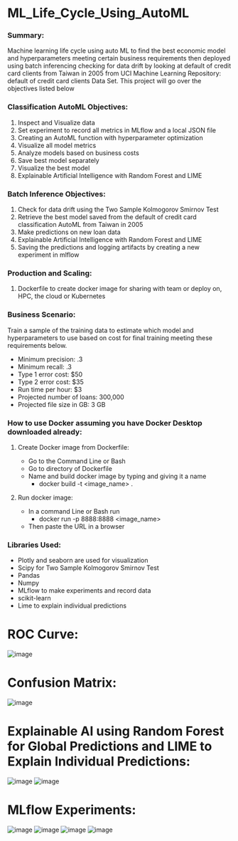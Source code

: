 # ML_Life_Cycle_Using_AutoML

### Summary:
Machine learning life cycle using auto ML to find the best economic model and hyperparameters meeting certain business requirements then deployed using batch inferencing checking for data drift by looking at default of credit card clients from Taiwan in 2005 from UCI Machine Learning Repository: default of credit card clients Data Set. This project will go over the objectives listed below

### Classification AutoML Objectives:
1. Inspect and Visualize data
2. Set experiment to record all metrics in MLflow and a local JSON file
3. Creating an AutoML function with hyperparameter optimization
4. Visualize all model metrics
5. Analyze models based on business costs
6. Save best model separately
7. Visualize the best model
8. Explainable Artificial Intelligence with Random Forest and LIME

### Batch Inference Objectives:
1. Check for data drift using the Two Sample Kolmogorov Smirnov Test
2. Retrieve the best model saved from the default of credit card classification AutoML from Taiwan in 2005
3. Make predictions on new loan data
4. Explainable Artificial Intelligence with Random Forest and LIME
5. Saving the predictions and logging artifacts by creating a new experiment in mlflow

### Production and Scaling:
1.	Dockerfile to create docker image for sharing with team or deploy on, HPC, the cloud or Kubernetes


### Business Scenario:
Train a sample of the training data to estimate which model and hyperparameters to use based on cost for final training meeting these requirements below.

- Minimum precision: .3
- Minimum recall: .3
- Type 1 error cost: $50
- Type 2 error cost: $35
- Run time per hour: $3
- Projected number of loans: 300,000
- Projected file size in GB: 3 GB


### How to use Docker assuming you have Docker Desktop downloaded already:
1. Create Docker image from Dockerfile:
	- Go to the Command Line or Bash
	- Go to directory of Dockerfile
	- Name and build docker image by typing and giving it a name
		- docker build -t <image_name> .

2. Run docker image:
	- In a command Line or Bash run
		- docker run -p 8888:8888 <image_name>
	- Then paste the URL in a browser

### Libraries Used:
- Plotly and seaborn are used for visualization
- Scipy for Two Sample Kolmogorov Smirnov Test
- Pandas
- Numpy
- MLflow to make experiments and record data
- scikit-learn
- Lime to explain individual predictions 


# ROC Curve:
![image](https://user-images.githubusercontent.com/71287557/135013326-692a2972-85af-4e67-858d-ca9e11c6786f.png)

# Confusion Matrix:
![image](https://user-images.githubusercontent.com/71287557/135013346-0cb48ada-0db5-479f-9fcf-f9601e3ad0fa.png)

# Explainable AI using Random Forest for Global Predictions and LIME to Explain Individual Predictions:
![image](https://user-images.githubusercontent.com/71287557/135013370-779bb7cb-0d45-4b32-91f9-f391d2f70357.png)
![image](https://user-images.githubusercontent.com/71287557/135013383-10cfd7f8-be3e-43ae-9d6c-ac2f677962b5.png)

# MLflow Experiments:
![image](https://user-images.githubusercontent.com/71287557/135013404-56196608-76c9-453a-95d7-79745358eed2.png)
![image](https://user-images.githubusercontent.com/71287557/135013416-578e9318-4d46-41a9-8c59-63b575364011.png)
![image](https://user-images.githubusercontent.com/71287557/135013431-242de8ff-0c9a-435c-b4c1-64d43a15680b.png)
![image](https://user-images.githubusercontent.com/71287557/135013441-e196b9fa-0bea-437d-9f15-84702bc83826.png)
